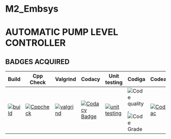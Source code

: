 # M2_Embsys

# AUTOMATIC PUMP LEVEL CONTROLLER

## BADGES ACQUIRED

| Build | Cpp Check| Valgrind | Codacy | Unit testing|Codiga| Codeac|
|--|--|--|--|--|--|--|
|[![build](https://github.com/Sakshi016/M2_EmbSys/actions/workflows/build.yml/badge.svg)](https://github.com/Sakshi016/M2_EmbSys/actions/workflows/build.yml)   | [![Cppcheck](https://github.com/Sakshi016/M2_EmbSys/actions/workflows/Cppcheck.yml/badge.svg)](https://github.com/Sakshi016/M2_EmbSys/actions/workflows/Cppcheck.yml)  | [![valgrind](https://github.com/Sakshi016/M2_EmbSys/actions/workflows/valgrind.yml/badge.svg)](https://github.com/Sakshi016/M2_EmbSys/actions/workflows/valgrind.yml)  | [![Codacy Badge](https://app.codacy.com/project/badge/Grade/2cafec81f5d74b1d9cc7ea2cc023034b)](https://www.codacy.com/gh/Sakshi016/M2_EmbSys/dashboard?utm_source=github.com&amp;utm_medium=referral&amp;utm_content=Sakshi016/M2_EmbSys&amp;utm_campaign=Badge_Grade)  |[![unit testing](https://github.com/Sakshi016/M2_EmbSys/actions/workflows/unit%20testing.yml/badge.svg)](https://github.com/Sakshi016/M2_EmbSys/actions/workflows/unit%20testing.yml)   |![Code quality]( https://api.codiga.io/project/31726/score/svg) ,![Code Grade](https://api.codiga.io/project/31726/status/svg)|[![Codeac](https://static.codeac.io/badges/2-460934455.svg "Codeac")](https://app.codeac.io/github/Sakshi016/M2_EmbSys)|

